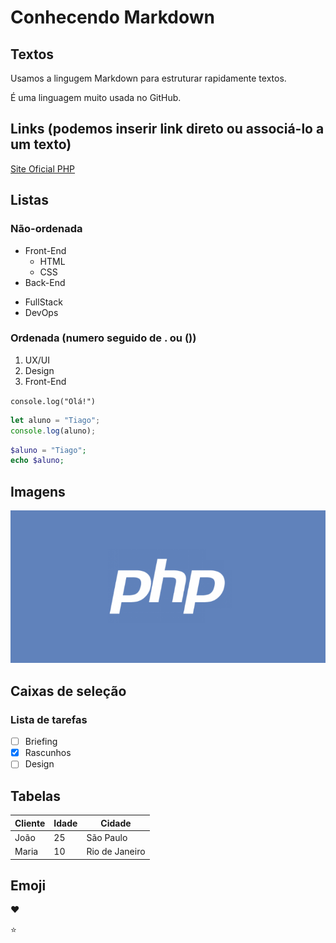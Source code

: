 # Conhecendo Markdown

## Textos
Usamos a lingugem Markdown para estruturar rapidamente textos.

É uma linguagem muito usada no GitHub.

## Links (podemos inserir link direto ou associá-lo a um texto)
[Site Oficial PHP](http://php.net)

## Listas

### Não-ordenada
- Front-End
   - HTML
   - CSS
- Back-End

* FullStack
* DevOps


### Ordenada (numero seguido de . ou ())
1) UX/UI
2) Design 
3) Front-End

`console.log("Olá!")`

```javascript
let aluno = "Tiago";
console.log(aluno);
```

```php
$aluno = "Tiago";
echo $aluno;
```

## Imagens
![LogotipoPHP](php-logo.png)

## Caixas de seleção

### Lista de tarefas

- [ ] Briefing
- [x] Rascunhos
- [ ]  Design

## Tabelas

Cliente |  Idade |   Cidade
---     |    --- |      ---
João    |    25  |   São Paulo
Maria   |    10  |   Rio de Janeiro

## Emoji 
:heart:

:star: